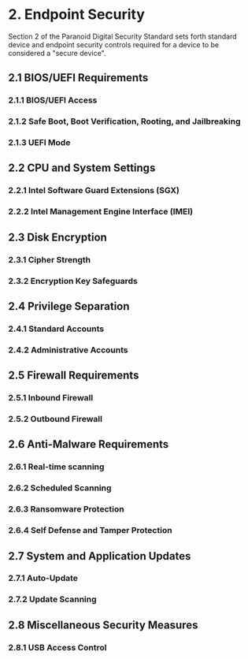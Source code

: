 # 2. Endpoint Security
Section 2 of the Paranoid Digital Security Standard sets forth standard device and endpoint security controls required for a device to be considered a "secure device".

## 2.1 BIOS/UEFI Requirements

### 2.1.1 BIOS/UEFI Access

### 2.1.2 Safe Boot, Boot Verification, Rooting, and Jailbreaking

### 2.1.3 UEFI Mode


## 2.2 CPU and System Settings

### 2.2.1 Intel Software Guard Extensions (SGX)

### 2.2.2 Intel Management Engine Interface (IMEI)


## 2.3 Disk Encryption

### 2.3.1 Cipher Strength

### 2.3.2 Encryption Key Safeguards


## 2.4 Privilege Separation

### 2.4.1 Standard Accounts

### 2.4.2 Administrative Accounts


## 2.5 Firewall Requirements

### 2.5.1 Inbound Firewall

### 2.5.2 Outbound Firewall


## 2.6 Anti-Malware Requirements

### 2.6.1 Real-time scanning

### 2.6.2 Scheduled Scanning

### 2.6.3 Ransomware Protection

### 2.6.4 Self Defense and Tamper Protection


## 2.7 System and Application Updates

### 2.7.1 Auto-Update

### 2.7.2 Update Scanning


## 2.8 Miscellaneous Security Measures

### 2.8.1 USB Access Control